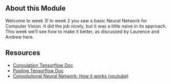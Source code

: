 ## About this Module
Welcome to week 3! In week 2 you saw a basic Neural Network for Computer Vision. It did the job nicely, but it was a little naive in its approach. This week we’ll see how to make it better, as discussed by Laurence and Andrew here.

## Resources
* [Convulation Tensorflow Doc](https://www.tensorflow.org/api_docs/python/tf/keras/layers/Conv2D)
* [Pooling Tensorflow Doc](https://www.tensorflow.org/api_docs/python/tf/keras/layers/MaxPool2D)
* [Convolutional Neural Network: How it works (youtube)](https://www.youtube.com/playlist?list=PLkDaE6sCZn6Gl29AoE31iwdVwSG-KnDzF)
